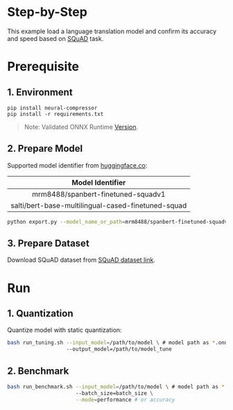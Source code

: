 Step-by-Step
============

This example load a language translation model and confirm its accuracy and speed based on [SQuAD]((https://rajpurkar.github.io/SQuAD-explorer/)) task.

# Prerequisite

## 1. Environment
```shell
pip install neural-compressor
pip install -r requirements.txt
```
> Note: Validated ONNX Runtime [Version](/docs/source/installation_guide.md#validated-software-environment).

## 2. Prepare Model
Supported model identifier from [huggingface.co](https://huggingface.co/):

|                 Model Identifier                |
|:-----------------------------------------------:|
|           mrm8488/spanbert-finetuned-squadv1          |
|             salti/bert-base-multilingual-cased-finetuned-squad             |


```bash
python export.py --model_name_or_path=mrm8488/spanbert-finetuned-squadv1 \ # or other supported model identifier
```

## 3. Prepare Dataset
Download SQuAD dataset from [SQuAD dataset link](https://rajpurkar.github.io/SQuAD-explorer/).

# Run

## 1. Quantization

Quantize model with static quantization:

```bash
bash run_tuning.sh --input_model=/path/to/model \ # model path as *.onnx
                   --output_model=/path/to/model_tune 
```


## 2. Benchmark

```bash
bash run_benchmark.sh --input_model=/path/to/model \ # model path as *.onnx
                      --batch_size=batch_size \
                      --mode=performance # or accuracy
```
